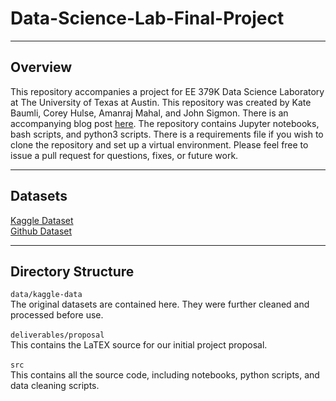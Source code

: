 # Data-Science-Lab-Final-Project
---
## Overview

This repository accompanies a project for EE 379K Data Science Laboratory at The University of Texas at Austin. This repository was created by Kate Baumli, Corey Hulse, Amanraj Mahal, and John Sigmon. There is an accompanying blog post [here](https://medium.com/@kate.baumli/how-do-people-talk-about-ideas-worth-spreading-c824216f411e). The repository contains Jupyter notebooks, bash scripts, and python3 scripts. There is a requirements file if you wish to clone the repository and set up a virtual environment. Please feel free to issue a pull request for questions, fixes, or future work.


---

## Datasets
[Kaggle Dataset](https://www.kaggle.com/rounakbanik/ted-talks)
<br>
[Github Dataset](https://github.com/saranyan/TED-Talks)

---

## Directory Structure

`data/kaggle-data`
<br>
The original datasets are contained here. They were further cleaned and processed before use. 
<br>
<br>
`deliverables/proposal`
<br>
This contains the LaTEX source for our initial project proposal.
<br>
<br>
`src`
<br>
This contains all the source code, including notebooks, python scripts, and data cleaning scripts.
